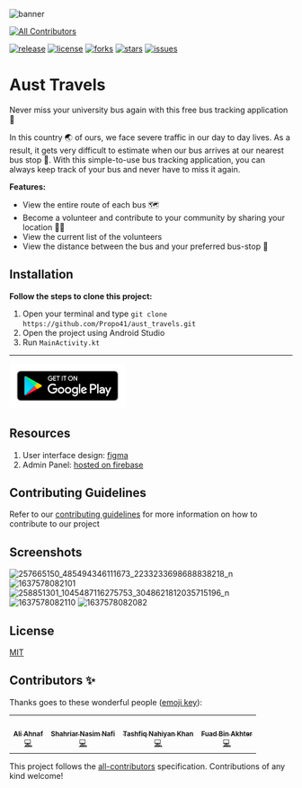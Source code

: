 ![banner](https://user-images.githubusercontent.com/46298019/143385075-b8f12140-7261-4f3d-8d27-41e66d3c1e20.png)
<!-- ALL-CONTRIBUTORS-BADGE:START - Do not remove or modify this section -->
[![All Contributors](https://img.shields.io/badge/all_contributors-2-orange.svg?style=flat-square)](#contributors-)
<!-- ALL-CONTRIBUTORS-BADGE:END -->

<a href="https://github.com/Propo41/aust_travels/releases/tag/v1.4-beta"><img src="https://img.shields.io/badge/release-v1.4--beta-blue" alt="release"/></a>
<a href="https://github.com/Propo41/aust_travels/blob/main/LICENSE.md"><img src="https://img.shields.io/badge/license-MIT-orange" alt="license"/></a>
<a href="https://github.com/Propo41/aust_travels/network/members"><img src="https://img.shields.io/github/forks/Propo41/aust_travels" alt="forks"/></a>
<a href="https://github.com/Propo41/aust_travels/stargazers"><img src="https://img.shields.io/github/stars/Propo41/aust_travels" alt="stars"/></a>
<a href="https://github.com/Propo41/aust_travels/issues"><img src="https://img.shields.io/github/issues/Propo41/aust_travels" alt="issues"/></a>

# Aust Travels

Never miss your university bus again with this free bus tracking application 🚌

In this country 🌏 of ours, we face severe traffic in our day to day lives. As a result, it gets very difficult to estimate when our bus arrives at our nearest bus stop 🚏. With this simple-to-use bus tracking application, you can always keep track of your bus and never have to miss it again.

**Features:**
- View the entire route of each bus 🗺️
- Become a volunteer and contribute to your community by sharing your location 🙋‍♂️
- View the current list of the volunteers
- View the distance between the bus and your preferred bus-stop 📍

Installation
---------

**Follow the steps to clone this project:**
1. Open your terminal and type `git clone https://github.com/Propo41/aust_travels.git`
2. Open the project using Android Studio
3. Run `MainActivity.kt`

<hr>
<a href="https://play.google.com/store/apps/details?id=com.pixieium.austtravels">
    <img alt="Get it on Google Play" height="80" src="docs/graphics/google-badge.png" />
</a>

Resources
---------

1. User interface design: [figma](https://www.figma.com/file/kBarxgD5M27m2v9LG5J9W6/Bus?node-id=257%3A344)
2. Admin Panel: [hosted on firebase](https://aust-travels.firebaseapp.com)


Contributing Guidelines
---------
Refer to our <a href="https://github.com/Propo41/aust_travels/blob/main/contributing.md">contributing guidelines</a> for more information on how to contribute to our project 



Screenshots
---------

![257665150_485494346111673_2233233698688838218_n](https://user-images.githubusercontent.com/46298019/143294955-d7b4e1a1-b016-476f-998b-2ac8f8d423c4.jpg)
![1637578082101](https://user-images.githubusercontent.com/46298019/143294319-7a538ad0-c4a5-46da-aad7-f73a47174ef9.jpg)
![258851301_1045487116275753_3048621812035715196_n](https://user-images.githubusercontent.com/46298019/143296416-966a3bbd-40b6-4309-a331-6c00cea516bf.jpg)
![1637578082110](https://user-images.githubusercontent.com/46298019/143294323-6ca6fe47-d8fe-42ef-af19-f8e3b6365e52.jpg)
![1637578082082](https://user-images.githubusercontent.com/46298019/143294928-f0c1a1fe-726d-42d6-af44-e7be2d45e673.jpg)



License
-------
[MIT](https://github.com/Propo41/aust_travels/blob/main/LICENSE.md)  

## Contributors ✨

Thanks goes to these wonderful people ([emoji key](https://allcontributors.org/docs/en/emoji-key)):

<!-- ALL-CONTRIBUTORS-LIST:START - Do not remove or modify this section -->
<!-- prettier-ignore-start -->
<!-- markdownlint-disable -->
<table>
  <tr>
    <td align="center"><a href="https://www.aliahnaf.engineer/"><img src="https://avatars.githubusercontent.com/u/46298019?v=4?s=100" width="100px;" alt=""/><br /><sub><b>Ali Ahnaf</b></sub></a><br /><a href="https://github.com/Propo41/aust_travels/commits?author=Propo41" title="Code">💻</a></td>
    <td align="center"><a href="http://app.snnafi.com"><img src="https://avatars.githubusercontent.com/u/22527366?v=4?s=100" width="100px;" alt=""/><br /><sub><b>Shahriar Nasim Nafi</b></sub></a><br /><a href="https://github.com/Propo41/aust_travels/commits?author=SNNafi" title="Code">💻</a></td>
    <td align="center"><a href="https://github.com/tashfiq333"><img src="https://avatars.githubusercontent.com/u/49322945?v=4?s=100" width="100px;" alt=""/><br /><sub><b>Tashfiq Nahiyan Khan</b></sub></a><br /><a href="https://github.com/Propo41/aust_travels/commits?author=tashfiq333" title="Code">💻</a></td>
    <td align="center"><a href="https://github.com/FuadBinAkhter"><img src="https://avatars.githubusercontent.com/u/48449533?v=4?s=100" width="100px;" alt=""/><br /><sub><b>Fuad Bin Akhter</b></sub></a><br /><a href="https://github.com/Propo41/aust_travels/commits?author=FuadBinAkhter" title="Code">💻</a></td>
  </tr>
</table>

<!-- markdownlint-restore -->
<!-- prettier-ignore-end -->

<!-- ALL-CONTRIBUTORS-LIST:END -->

This project follows the [all-contributors](https://github.com/all-contributors/all-contributors) specification. Contributions of any kind welcome!